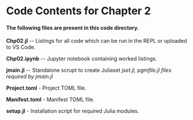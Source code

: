 # Code Contents for Chapter 2

#### The following files are present in this code directory.

**Chp02.jl** -- Listings for all code which can be run in the REPL or uploaded to VS Code.

**Chp02.ipynb** -- Jupyter notebook containing worked listings.

**jmain.jl** -- Standalone scrupt to create Juliaset
_jset.jl, pgmfile.jl files required by jmain.jl_

**Project.toml** - Project TOML file.

**Manifest.toml** - Manifest TOML file.

**setup.jl** - Installation script for required Julia modules.

